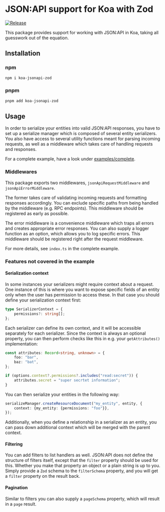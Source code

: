 # JSON:API support for Koa with Zod

[![Release](https://github.com/DASPRiD/koa-jsonapi-zod/actions/workflows/release.yml/badge.svg)](https://github.com/DASPRiD/mikro-orm-js-joda/actions/workflows/release.yml)

This package provides support for working with JSON:API in Koa, taking all guesswork out of the equation.

## Installation

### npm
```bash
npm i koa-jsonapi-zod
```

### pnpm
```bash
pnpm add koa-jsonapi-zod
```

## Usage

In order to serialize your entities into valid JSON:API responses, you have to set up a serialize manager which is
composed of several entity serializers. You also have access to several utility functions meant for parsing incoming
requests, as well as a middleware which takes care of handling requests and responses.

For a complete example, have a look under [examples/complete](examples/complete).

### Middlewares

This package exports two middlewares, `jsonApiRequestMiddleware` and `jsonApiErrorMiddleware`.

The former takes care of validating incoming requests and formatting responses accordingly. You can exclude specific
paths from being handled by the middleware (e.g. RPC endpoints). This middleware should be registered as early as
possible.

The error middleware is a convenience middleware which traps all errors and creates appropriate error responses. You
can also supply a logger function as an option, which allows you to log specific errors. This middleware should be
registered right after the request middleware.

For more details, see `index.ts` in the complete example.

### Features not covered in the example

#### Serialization context

In some instances your serializers might require context about a request. One instance of this is where you want to
expose specific fields of an entity only when the user has permission to access these. In that case you should define
your serialization context first:

```typescript
type SerializerContext = {
    permissions?: string[];
};
```

Each serializer can define its own context, and it will be accessible separately for each serializer. Since the context
is always an optional property, you can then perform checks like this in e.g. your `getAttributes()` implementation:

```typescript
const attributes: Record<string, unknown> = {
    foo: "bar",
    baz: "bat",
};

if (options.context?.permissions?.includes("read:secret")) {
    attributes.secret = "super secrtet information";
}
```

You can then serialize your entities in the following way:

```typescript
serializeManager.createResourceDocument("my_entity", entity, {
    context: {my_entity: {permissions: "foo"}},
});
```

Additionally, when you define a relationship in a serializer as an entity, you can pass down additional context which
will be merged with the parent context.

#### Filtering

You can add filters to list handlers as well. JSON:API does not define the structure of filters itself, except that the
`filter` property should be used for this. Whether you make that property an object or a plain string is up to you.
Simply provide a `Zod` schema to the `filterSchema` property, and you will get a `filter` property on the result back.

#### Pagination

Similar to filters you can also supply a `pageSchema` property, which will result in a `page` result.
